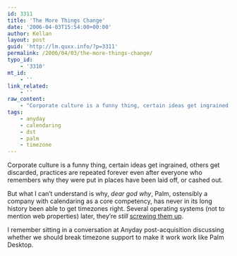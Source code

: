 ```yaml
---
id: 3311
title: 'The More Things Change'
date: '2006-04-03T15:54:00+00:00'
author: Kellan
layout: post
guid: 'http://lm.quxx.info/?p=3311'
permalink: /2006/04/03/the-more-things-change/
typo_id:
    - '3310'
mt_id:
    - ''
link_related:
    - ''
raw_content:
    - "Corporate culture is a funny thing, certain ideas get ingrained, others get discarded, practices are repeated forever even after everyone who remembers why they were put in places have been laid off, or cashed out. \r\n\r\nBut what I can\\'t understand is why, *dear god why*, Palm, ostensibly a company with calendaring as a core competency, has never in its long history been able to get timezones right.  Several operating systems (not to mention web properties) later, they\\'re *still* [screwing them up](http://www.everythingtreo.com/news/hardware/palm-treo-700w-has-daylight-savings-time-bug-20060402249/).\r\n\r\nI remember sitting in a conversation at Anyday post-acquisition discussing whether we should break timezone support to make it work work like Palm Desktop."
tags:
    - anyday
    - calendaring
    - dst
    - palm
    - timezone
---
```


Corporate culture is a funny thing, certain ideas get ingrained, others get discarded, practices are repeated forever even after everyone who remembers why they were put in places have been laid off, or cashed out.

But what I can’t understand is why, *dear god why*, Palm, ostensibly a company with calendaring as a core competency, has never in its long history been able to get timezones right. Several operating systems (not to mention web properties) later, they’re *still* [screwing them up](http://www.everythingtreo.com/news/hardware/palm-treo-700w-has-daylight-savings-time-bug-20060402249/).

I remember sitting in a conversation at Anyday post-acquisition discussing whether we should break timezone support to make it work work like Palm Desktop.